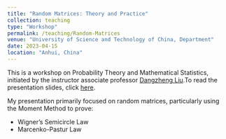 ```yaml
---
title: "Random Matrices: Theory and Practice"
collection: teaching
type: "Workshop"
permalink: /teaching/Random-Matrices
venue: "University of Science and Technology of China, Department"
date: 2023-04-15
location: "Anhui, China"
---
```

This is a workshop on Probability Theory and Mathematical Statistics, initiated by the instructor associate professor [Dangzheng Liu](http://staff.ustc.edu.cn/~dzliu/).To read the presentation slides, click [here](/files/random-matrix.pdf).

My presentation primarily focused on random matrices, particularly using the Moment Method to prove:
- Wigner’s Semicircle Law
- Marcenko-Pastur Law
